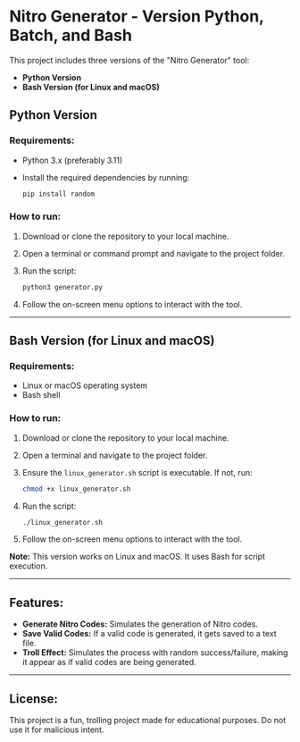 # Nitro Generator - Version Python, Batch, and Bash

This project includes three versions of the "Nitro Generator" tool:
- **Python Version**
- **Bash Version (for Linux and macOS)**

## Python Version

### Requirements:
- Python 3.x (preferably 3.11)
- Install the required dependencies by running:

    ```bash
    pip install random
    ```

### How to run:
1. Download or clone the repository to your local machine.
2. Open a terminal or command prompt and navigate to the project folder.
3. Run the script:

    ```bash
    python3 generator.py
    ```

4. Follow the on-screen menu options to interact with the tool.

---

## Bash Version (for Linux and macOS)

### Requirements:
- Linux or macOS operating system
- Bash shell

### How to run:
1. Download or clone the repository to your local machine.
2. Open a terminal and navigate to the project folder.
3. Ensure the `linux_generator.sh` script is executable. If not, run:

    ```bash
    chmod +x linux_generator.sh
    ```

4. Run the script:

    ```bash
    ./linux_generator.sh
    ```

5. Follow the on-screen menu options to interact with the tool.

**Note:** This version works on Linux and macOS. It uses Bash for script execution.

---

## Features:
- **Generate Nitro Codes:** Simulates the generation of Nitro codes.
- **Save Valid Codes:** If a valid code is generated, it gets saved to a text file.
- **Troll Effect:** Simulates the process with random success/failure, making it appear as if valid codes are being generated.

---

## License:
This project is a fun, trolling project made for educational purposes. Do not use it for malicious intent.
